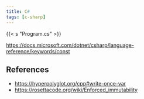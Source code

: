 ```yaml
---
title: C#
tags: [c-sharp]
---
```


{{< s "Program.cs" >}}

<https://docs.microsoft.com/dotnet/csharp/language-reference/keywords/const>

## References

- <https://hyperpolyglot.org/cpp#write-once-var>
- <https://rosettacode.org/wiki/Enforced_immutability>
